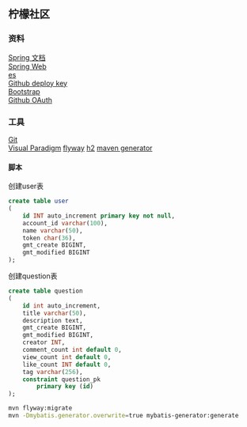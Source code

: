 ## 柠檬社区

### 资料
[Spring 文档](https://spring.io/guides)<br>
[Spring Web](https://spring.io/guides/gs/serving-web-content)<br>
[es](https://elasticsearch.cn/explore)<br>
[Github deploy key](https://developer.github.com/v3/guides/managing-deploy-keys/#deploy-keys)<br>
[Bootstrap](https://v3.bootcss.com/getting-started/)<br>
[Github OAuth](https://developer.github.com/apps/building-oauth-apps/creating-an-oauth-app/)

### 工具
[Git](https://git-scm.com/download)<br>
[Visual Paradigm](https://www.visual-paradigm.com)
[flyway](https://flywaydb.org/getstarted/firststeps/maven)
[h2](https://mvnrepository.com/artifact/com.h2database/h2)
[maven generator](http://mybatis.org/generator/running/runningWithMaven.html)

#### 脚本

创建user表
```sql
create table user
(
	id INT auto_increment primary key not null,
	account_id varchar(100),
	name varchar(50),
	token char(36),
	gmt_create BIGINT,
	gmt_modified BIGINT
);
```

创建question表
```sql
create table question
(
	id int auto_increment,
	title varchar(50),
	description text,
	gmt_create BIGINT,
	gmt_modified BIGINT,
	creator INT,
	comment_count int default 0,
	view_count int default 0,
	like_count INT default 0,
	tag varchar(256),
	constraint question_pk
		primary key (id)
);
```

```bash
mvn flyway:migrate
mvn -Dmybatis.generator.overwrite=true mybatis-generator:generate
```
